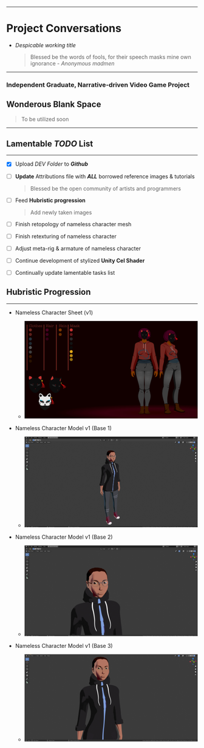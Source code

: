 
---

# Project Conversations
- *Despicable working title*


  > Blessed be the words of fools, for their speech masks mine own ignorance - *Anonymous madmen*

---

### Independent Graduate, **Narrative-driven** Video Game Project

## Wonderous Blank Space
  > To be utilized soon

---

## Lamentable ***TODO*** List

---

- [x] Upload *DEV Folder* to ***Github***
- [ ] **Update** Attributions file with ***ALL*** borrowed reference images & tutorials
  > Blessed be the open community of artists and programmers

- [ ] Feed **Hubristic progression**
  > Add newly taken images

- [ ] Finish retopology of nameless character mesh

- [ ] Finish retexturing of nameless character

- [ ] Adjust meta-rig & armature of nameless character

- [ ] Continue development of stylized **Unity Cel Shader**

- [ ] Continually update lamentable tasks list

## Hubristic Progression

---

- Nameless Character Sheet (v1)

  - ![Nameless Character Sheet](Images/Hubris/Nameless_Character_Sheet_v1.jpg)

- Nameless Character Model v1 (Base 1)
  - ![Nameless Character Model v1 (B1)](Images/Hubris/POR_Conversations_Dollp4.png)

- Nameless Character Model v1 (Base 2)
  - ![Nameless Character Model v1 (B2)](Images/Hubris/POR_Conversations_Dollp5.png)

- Nameless Character Model v1 (Base 3)
  - ![Nameless Character Model v1 (B3)](Images/Hubris/POR_Conversations_Dollp11.png)
